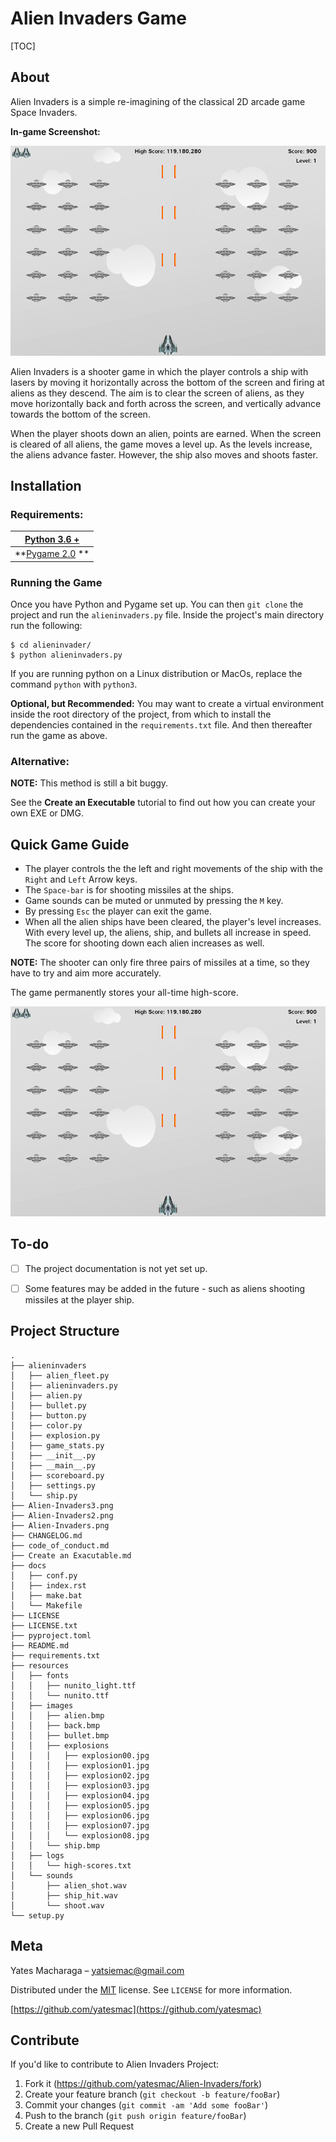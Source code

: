# Alien Invaders Game

[TOC]

## About

Alien Invaders is a simple re-imagining of the classical 2D arcade game Space Invaders.

**In-game Screenshot:**

![](https://github.com/yatesmac/Alien-Invaders/blob/d58ffd1373c90d0bc9c18ab08ca0ab16b146a02f/Alien-Invaders3.png)



Alien Invaders is a shooter game in which the player controls a ship with lasers by moving it horizontally across the bottom of the screen and firing at aliens as they descend. The aim is to clear the screen of aliens, as they move horizontally back and forth across the screen, and vertically advance towards the bottom of the screen.

When the player shoots down an alien, points are earned. When the screen is cleared of all aliens, the game moves a level up. As the levels increase, the aliens advance faster. However, the ship also moves and shoots faster.



## Installation

### Requirements:

| [Python 3.6 +](https://www.python.org/downloads/)        |
| -------------------------------------------------------- |
| **[Pygame 2.0](http://www.pygame.org/download.shtml)  ** |

### Running the Game

Once you have Python and Pygame set up. You can then `git clone` the project and run the `alieninvaders.py` file.
Inside the project's main directory run the following:

```shell script
$ cd alieninvader/
$ python alieninvaders.py
```

If you are running python on a Linux distribution or MacOs, replace the command `python` with `python3`.

**Optional, but Recommended:** You may want to create a virtual environment inside the root directory of the project, from which to install the dependencies contained in the ```requirements.txt``` file. And then thereafter run the game as above.

### Alternative:

**NOTE:** This method is still a bit buggy.

See the **Create an Executable** tutorial to find out how you can create your own EXE or DMG.



## Quick Game Guide

- The player controls the the left and right movements of the ship with the `Right` and `Left` Arrow keys.
- The `Space-bar` is for shooting missiles at the ships.
- Game sounds can be muted or unmuted by pressing the ` M ` key.
- By pressing `Esc` the player can exit the game.
- When all the alien ships have been cleared, the player's level increases.
  With every level up, the aliens, ship, and bullets all increase in speed.
  The score for shooting down each alien increases as well.

**NOTE:** The shooter can only fire three pairs of missiles at a time, so they have to try and aim more accurately.

The game permanently stores your all-time high-score.

![](https://github.com/yatesmac/Alien-Invaders/blob/d58ffd1373c90d0bc9c18ab08ca0ab16b146a02f/Alien-Invaders3.png)




## To-do

- [ ] The project documentation is not yet set up.
- [ ] Some features may be added in the future - such as aliens shooting missiles at the player ship.



## Project Structure

```
.
├── alieninvaders
│   ├── alien_fleet.py
│   ├── alieninvaders.py
│   ├── alien.py
│   ├── bullet.py
│   ├── button.py
│   ├── color.py
│   ├── explosion.py
│   ├── game_stats.py
│   ├── __init__.py
│   ├── __main__.py
│   ├── scoreboard.py
│   ├── settings.py
│   └── ship.py
├── Alien-Invaders3.png
├── Alien-Invaders2.png
├── Alien-Invaders.png
├── CHANGELOG.md
├── code_of_conduct.md
├── Create an Exacutable.md
├── docs
│   ├── conf.py
│   ├── index.rst
│   ├── make.bat
│   └── Makefile
├── LICENSE
├── LICENSE.txt
├── pyproject.toml
├── README.md
├── requirements.txt
├── resources
│   ├── fonts
│   │   ├── nunito_light.ttf
│   │   └── nunito.ttf
│   ├── images
│   │   ├── alien.bmp
│   │   ├── back.bmp
│   │   ├── bullet.bmp
│   │   ├── explosions
│   │   │   ├── explosion00.jpg
│   │   │   ├── explosion01.jpg
│   │   │   ├── explosion02.jpg
│   │   │   ├── explosion03.jpg
│   │   │   ├── explosion04.jpg
│   │   │   ├── explosion05.jpg
│   │   │   ├── explosion06.jpg
│   │   │   ├── explosion07.jpg
│   │   │   └── explosion08.jpg
│   │   └── ship.bmp
│   ├── logs
│   │   └── high-scores.txt
│   └── sounds
│       ├── alien_shot.wav
│       ├── ship_hit.wav
│       └── shoot.wav
└── setup.py
```

## Meta

Yates Macharaga  – [yatsiemac@gmail.com](yatsiemac@gmail.com)

Distributed under the [MIT](https://choosealicense.com/licenses/mit/) license. See `LICENSE` for more information.

 [https://github.com/yatesmac](https://github.com/yatesmac)



## Contribute

If you'd like to contribute to Alien Invaders Project:

1. Fork it (https://github.com/yatesmac/Alien-Invaders/fork)
2. Create your feature branch (`git checkout -b feature/fooBar`)
3. Commit your changes (`git commit -am 'Add some fooBar'`)
4. Push to the branch (`git push origin feature/fooBar`)
5. Create a new Pull Request
